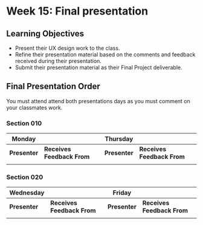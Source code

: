 # Week 15: Final presentation

## Learning Objectives

- Present their UX design work to the class.
- Refine their presentation material based on the comments and feedback received during their presentation.
- Submit their presentation material as their Final Project deliverable.

## Final Presentation Order

You must attend attend both presentations days as you must comment on your classmates work.

### Section 010

| Monday        |                            | Thursday      |                            |
| ------------- | -------------------------- | ------------- | -------------------------- |
| **Presenter** | **Receives Feedback From** | **Presenter** | **Receives Feedback From** |
|               |                            |               |                            |

### Section 020

| Wednesday         |                            | Friday        |                             |
| ----------------- | -------------------------- | ------------- | --------------------------- |
| **Presenter**     | **Receives Feedback From** | **Presenter** | **Receives Feedback From**  |
|                   |                            |               |                             |

